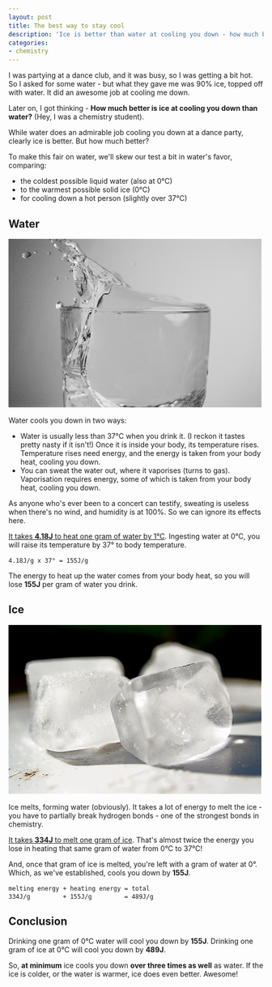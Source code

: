```yaml
---
layout: post
title: The best way to stay cool
description: 'Ice is better than water at cooling you down - how much better?'
categories:
- chemistry
---
```


I was partying at a dance club, and it was busy, so I was getting a bit hot. So
I asked for some water - but what they gave me was 90% ice, topped off with
water. It did an awesome job at cooling me down.

Later on, I got thinking - **How much better is ice at cooling you down than
water?** (Hey, I was a chemistry student). 

While water does an admirable job cooling you down at a dance party, clearly
ice is better. But how much better? 

To make this fair on water, we'll skew our test a bit in water's favor,
comparing:

- the coldest possible liquid water (also at 0°C)
- to the warmest possible solid ice (0°C)
- for cooling down a hot person (slightly over 37°C)

## Water
[![Glass of water](/images/water.jpg)](http://www.flickr.com/photos/mattandkim/3969185159/)

Water cools you down in two ways:

- Water is usually less than 37°C when you drink it. (I reckon it tastes pretty
  nasty if it isn't!) Once it is inside your body, its temperature rises. 
  Temperature rises need energy, and the energy is taken from your body heat,
  cooling you down.
- You can sweat the water out, where it vaporises (turns to gas). Vaporisation
  requires energy, some of which is taken from your body heat, cooling you
  down.

As anyone who's ever been to a concert can testify, sweating is useless when
there's no wind, and humidity is at 100%. So we can ignore its effects here.

[It takes **4.18J** to heat one gram of water by 1°C](http://www.wolframalpha.com/input/?i=heat+capacity+of+water&a=*C.heat+capacity-_*ChemicalProperty.dflt-&a=*DPClash.ChemicalP.heat+capacity-_*SpecificHeatCapacity-). Ingesting
water at 0°C, you will raise its temperature by 37° to body
temperature. 

    4.18J/g x 37° = 155J/g

The energy to heat up the water comes from your body heat, so you will lose
**155J** per gram of water you drink.

## Ice
[![Ice cubes](/images/ice.jpg)](http://www.flickr.com/photos/stevendepolo/3072821281/)

Ice melts, forming water (obviously). It takes a lot of energy to melt the
ice - you have to partially break hydrogen bonds - one of the strongest bonds
in chemistry. 

[It takes **334J** to melt one gram of ice](http://www.wolframalpha.com/input/?i=enthalpy+of+fusion+of+water&a=*DPClash.ChemicalP.enthalpy+of+fusion-_*SpecificFusionHeat-). That's almost twice the energy you
lose in heating that same gram of water from 0°C to 37°C!

And, once that gram of ice is melted, you're left with a gram of water at 0°.
Which, as we've established, cools you down by **155J**.

    melting energy + heating energy = total
    334J/g         + 155J/g         = 489J/g

## Conclusion
Drinking one gram of 0°C water will cool you down by **155J**.
Drinking one gram of ice at 0°C will cool you down by **489J**.

So, **at minimum** ice cools you down **over three times as well** as water. If
the ice is colder, or the water is warmer, ice does even better. Awesome!
